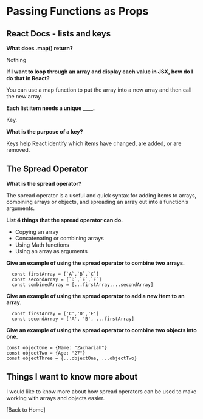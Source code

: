 # Passing Functions as Props

## React Docs - lists and keys

**What does .map() return?**

Nothing

**If I want to loop through an array and display each value in JSX, how do I do that in React?**

You can use a map function to put the array into a new array and then call the new array.

**Each list item needs a unique ____.**

Key.

**What is the purpose of a key?**

Keys help React identify which items have changed, are added, or are removed.

## The Spread Operator

**What is the spread operator?**

The spread operator is a useful and quick syntax for adding items to arrays, combining arrays or objects, and spreading an array out into a function’s arguments.


**List 4 things that the spread operator can do.**

- Copying an array
- Concatenating or combining arrays
- Using Math functions
- Using an array as arguments

**Give an example of using the spread operator to combine two arrays.**

```js:
  const firstArray = [`A`,`B`,`C`]
  const secondArray = [`D`,`E`,`F`]
  const combinedArray = [...firstArray,...secondArray]
```

**Give an example of using the spread operator to add a new item to an array.**

```js:
  const firstArray = ['C','D','E']
  const secondArray = ['A', 'B', ...firstArray]
```

**Give an example of using the spread operator to combine two objects into one.**

```js:
const objectOne = {Name: "Zachariah"}
const objectTwo = {Age: "27"}
const objectThree = {...objectOne, ...objectTwo}
```

## Things I want to know more about

I would like to know more about how spread operators can be used to make working with arrays and objects easier.

[Back to Home]